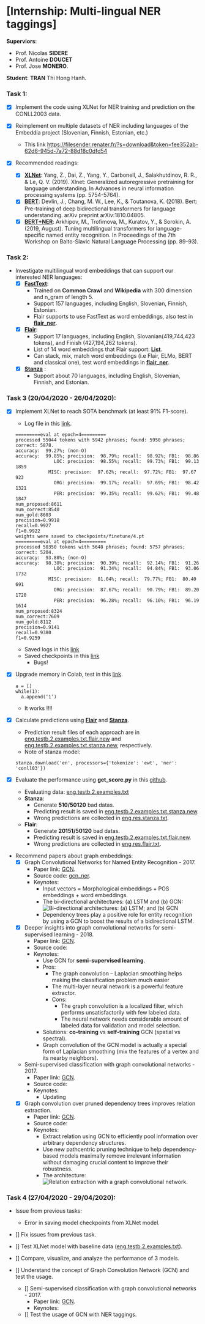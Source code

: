 # [Internship: Multi-lingual NER taggings]

__Superviors__: 
- Prof. Nicolas __SIDERE__
- Prof. Antoine __DOUCET__
- Prof. Jose __MONERO__. 

__Student__: __TRAN__ Thi Hong Hanh.

### __Task 1__:

- [x] Implement the code using XLNet for NER training and prediction on the CONLL2003 data.
  
- [x] Reimplement on multiple datasets of NER including languages of the Embeddia project (Slovenian, Finnish, Estonian, etc.)
  - This link https://filesender.renater.fr/?s=download&token=fee352ab-62d6-945d-7a72-88d18c0dfd54 

- [x] Recommended readings:
  - [x] [__XLNet__](https://arxiv.org/pdf/1906.08237.pdf}): Yang, Z., Dai, Z., Yang, Y., Carbonell, J., Salakhutdinov, R. R., & Le, Q. V. (2019). Xlnet: Generalized autoregressive pretraining for language understanding. In Advances in neural information processing systems (pp. 5754-5764).
  - [x] [__BERT__](https://arxiv.org/pdf/1810.04805.pdf): Devlin, J., Chang, M. W., Lee, K., & Toutanova, K. (2018). Bert: Pre-training of deep bidirectional transformers for language understanding. arXiv preprint arXiv:1810.04805.
  - [x] [__BERT+NER__](https://www.aclweb.org/anthology/W19-3712.pdf): Arkhipov, M., Trofimova, M., Kuratov, Y., & Sorokin, A. (2019, August). Tuning multilingual transformers for language-specific named entity recognition. In Proceedings of the 7th Workshop on Balto-Slavic Natural Language Processing (pp. 89-93).

### __Task 2__:
- Investigate multilingual word embeddings that can support our interested NER languages:
  - [x] [__FastText__](https://fasttext.cc/): 
    - Trained on __Common Crawl__ and __Wikipedia__ with 300 dimension and n_gram of length 5.
    - Support 157 languages, including English, Slovenian, Finnish, Estonian.
    - Flair supports to use FastText as word embeddings, also test in [__flair_ner__](https://github.com/honghanhh/multiligualNER/embeddings/flair_embeddings.ipynb).
  - [x] [__Flair__](https://github.com/flairNLP/flair): 
    - Support 17 languages, including English, Slovanian(419,744,423 tokens), and Finish (427,194,262 tokens).
    - List of 14 word embeddings that Flair support: [__List__](https://github.com/flairNLP/flair/blob/master/resources/docs/TUTORIAL_4_ELMO_BERT_FLAIR_EMBEDDING.md).
    - Can stack, mix, match word embeddings (i.e Flair, ELMo, BERT and classical one), test word embeddings in [__flair_ner__](https://github.com/honghanhh/multiligualNER/embeddings/flair_embeddings.ipynb).
  - [x] [__Stanza__](https://github.com/stanfordnlp/stanza) :
    - Support about 70 languages, including English, Slovenian, Finnish, and Estonian.

  
### __Task 3__ (20/04/2020 - 26/04/2020):
- [x] Implement XLNet to reach SOTA benchmark (at least 91% F1-score).
  - Log file in this [link](https://github.com/honghanhh/multiligualNER/bert-ner/logs/XLNet_20-02-20.out).
  
  ```
  =========eval at epoch=4=========
  processed 55044 tokens with 5942 phrases; found: 5950 phrases; correct: 5878.
  accuracy:  99.27%; (non-O)
  accuracy:  99.85%; precision:  98.79%; recall:  98.92%; FB1:  98.86
                LOC: precision:  98.55%; recall:  99.73%; FB1:  99.13  1859
              MISC: precision:  97.62%; recall:  97.72%; FB1:  97.67  923
                ORG: precision:  99.17%; recall:  97.69%; FB1:  98.42  1321
                PER: precision:  99.35%; recall:  99.62%; FB1:  99.48  1847
  num_proposed:8611
  num_correct:8540
  num_gold:8603
  precision=0.9918
  recall=0.9927
  f1=0.9922
  weights were saved to checkpoints/finetune/4.pt
  =========eval at epoch=4=========
  processed 50350 tokens with 5648 phrases; found: 5757 phrases; correct: 5204.
  accuracy:  93.80%; (non-O)
  accuracy:  98.38%; precision:  90.39%; recall:  92.14%; FB1:  91.26
                LOC: precision:  91.34%; recall:  94.84%; FB1:  93.06  1732
              MISC: precision:  81.04%; recall:  79.77%; FB1:  80.40  691
                ORG: precision:  87.67%; recall:  90.79%; FB1:  89.20  1720
                PER: precision:  96.28%; recall:  96.10%; FB1:  96.19  1614
  num_proposed:8324
  num_correct:7609
  num_gold:8112
  precision=0.9141
  recall=0.9380
  f1=0.9259
  ```
  - Saved logs in this [link](https://github.com/honghanhh/multiligualNER/bert-ner/finetune/)
  - Saved checkpoints in this [link](https://github.com/honghanhh/multiligualNER/bert-ner/checkpoints/)
    - Bugs!
- [x] Upgrade memory in Colab, test in this [link](https://towardsdatascience.com/upgrade-your-memory-on-google-colab-for-free-1b8b18e8791d).
  ```
  a = []
  while(1):
    a.append(‘1’)
  ```
  - It works !!!!
- [x] Calculate predictions using [__Flair__](https://github.com/flairNLP/flair) and [__Stanza__](https://github.com/stanfordnlp/stanza).
  - Prediction result files of each approach are in [eng.testb.2.examples.txt.flair.new](https://github.com/honghanhh/multiligualNER/enconll03_baselines/eng.testb.2.examples.txt.flair.new) and [eng.testb.2.examples.txt.stanza.new](https://github.com/honghanhh/multiligualNER/enconll03_baselines/eng.testb.2.examples.txt.stanza.new), respectively.
  - Note of stanza model:
  ```
  stanza.download('en', processors={'tokenize': 'ewt', 'ner': 'conll03'})
  ```
- [x] Evaluate the performance using __get_score.py__ in this [github](https://github.com/Adaxry/GCDT/tree/master/data/conll03).
    - Evaluating data: [eng.testb.2.examples.txt](https://github.com/honghanhh/multiligualNER/enconll03_baselines/eng.testb.2.examples.txt)
    - __Stanza__: 
      - Generate __510/50120__ bad datas.
      - Predicting result is saved in [eng.testb.2.examples.txt.stanza.new](https://github.com/honghanhh/multiligualNER/enconll03_baselines/eng.testb.2.examples.txt.stanza.new).
      - Wrong predictions are collected in [eng.res.stanza.txt](https://github.com/honghanhh/multiligualNER/enconll03_baselines/eng.res.stanza.txt).
    - __Flair__: 
      - Generate __20151/50120__ bad datas. 
      - Predicting result is saved in [eng.testb.2.examples.txt.flair.new](https://github.com/honghanhh/multiligualNER/enconll03_baselines/eng.testb.2.examples.txt.flair.new).
      - Wrong predictions are collected in [eng.res.flair.txt](https://github.com/honghanhh/multiligualNER/enconll03_baselines/eng.res.flair.txt).
- Recommend papers about graph embeddings:
  - [x] Graph Convolutional Networks for Named Entity Recognition - 2017.
    - Paper link: [GCN](https://www.aclweb.org/anthology/W17-7607.pdf).
    - Source code: [gcn_ner](https://github.com/contextscout/gcn_ner).
    - Keynotes:
      - Input vectors = Morphological embeddings + POS embeddings + word embeddings.
      - The bi-directional architectures: (a) LSTM and (b) GCN:
          ![Bi-directional architectures: (a) LSTM; and (b) GCN](images/bi_LSTM-bi_GCN.png)
      - Dependency trees play a positive role for entity recognition by using a GCN to boost the
  results of a bidirectional LSTM.
  - [x] Deeper insights into graph convolutional networks for semi-supervised learning - 2018. 
    - Paper link: [GCN](https://arxiv.org/pdf/1801.07606.pdf).
    - Source code:
    - Keynotes:
      - Use GCN for __semi-supervised learning__.
      - Pros:
        - The graph convolution – Laplacian smoothing helps making the classification problem much easier
        - The multi-layer neural network is a powerful feature extractor. 
        - Cons:
          - The graph convolution is a localized filter, which performs unsatisfactorily with few labeled data.
          - The neural network needs considerable amount of labeled data for validation and model selection.
      - Solutions: __co-training__ vs __self-training__ GCN (spatial vs spectral).
      - Graph convolution of the GCN model is actually a special form of Laplacian smoothing (mix the features of a vertex and its nearby neighbors).
  - Semi-supervised classification with graph convolutional networks - 2017.
    - Paper link: [GCN](https://arxiv.org/pdf/1609.02907.pdf).
    - Source code:
    - Keynotes:
      - Updating
  - [x] Graph convolution over pruned dependency trees improves relation extraction. 
    - Paper link: [GCN](https://www.aclweb.org/anthology/D18-1244.pdf).
    - Source code:
    - Keynotes:
      - Extract relation using GCN to efficiently pool information over arbitrary dependency structures.
      - Use new pathcentric pruning technique to help dependency-based models maximally remove irrelevant information without damaging crucial content to improve their robustness.
      - The architecture:
          ![Relation extraction with a graph convolutional network.](images/architecture_GCN.png)

### __Task 4__ (27/04/2020 - 29/04/2020):
- Issue from previous tasks:
  - Error in saving model checkpoints from XLNet model.

- [] Fix issues from previous task.
- [] Test XLNet model with baseline data ([eng.testb.2.examples.txt](https://github.com/honghanhh/multiligualNER/enconll03_baselines/eng.testb.2.examples.txt)).
- [] Compare, visualize, and analyze the performance of 3 models.
- [] Understand the concept of Graph Convolution Network (GCN) and test the usage.
  - [] Semi-supervised classification with graph convolutional networks - 2017.
    - Paper link: [GCN](https://arxiv.org/pdf/1609.02907.pdf).
    - Keynotes:
  - [] Test the usage of GCN with NER taggings.
